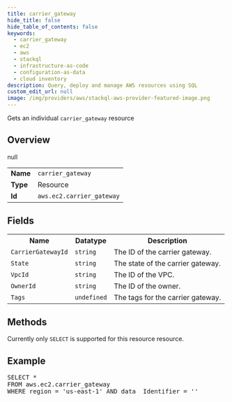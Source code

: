 ```yaml
---
title: carrier_gateway
hide_title: false
hide_table_of_contents: false
keywords:
  - carrier_gateway
  - ec2
  - aws
  - stackql
  - infrastructure-as-code
  - configuration-as-data
  - cloud inventory
description: Query, deploy and manage AWS resources using SQL
custom_edit_url: null
image: /img/providers/aws/stackql-aws-provider-featured-image.png
---
```

Gets an individual <code>carrier_gateway</code> resource

## Overview
<table><tbody>
<tr><td><b>Name</b></td><td><code>carrier_gateway</code></td></tr>
<tr><td><b>Type</b></td><td>Resource</td></tr>
null
<tr><td><b>Id</b></td><td><code>aws.ec2.carrier_gateway</code></td></tr>
</tbody></table>

## Fields
<table><tbody>
<tr><th>Name</th><th>Datatype</th><th>Description</th></tr>
<tr><td><code>CarrierGatewayId</code></td><td><code>string</code></td><td>The ID of the carrier gateway.</td></tr><tr><td><code>State</code></td><td><code>string</code></td><td>The state of the carrier gateway.</td></tr><tr><td><code>VpcId</code></td><td><code>string</code></td><td>The ID of the VPC.</td></tr><tr><td><code>OwnerId</code></td><td><code>string</code></td><td>The ID of the owner.</td></tr><tr><td><code>Tags</code></td><td><code>undefined</code></td><td>The tags for the carrier gateway.</td></tr>
</tbody></table>

## Methods
Currently only <code>SELECT</code> is supported for this resource resource.

## Example
<pre>
SELECT * 
FROM aws.ec2.carrier_gateway
WHERE region = 'us-east-1' AND data__Identifier = '<CarrierGatewayId>'
</pre>
